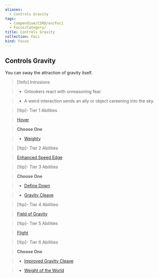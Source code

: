 ```yaml
---
aliases:
  - Controls Gravity
tags:
  - Compendium/CSRD/en/Foci
  - Focus/Category/
title: Controls Gravity
collection: Foci
kind: Focus
---
```

## Controls Gravity    
You can sway the attraction of gravity itself.    
  
>[!info] Intrusions    
>- Onlookers react with unreasoning fear.    
>- A weird interaction sends an ally or object careening into the sky.    
  
  
>[!tip]- Tier 1 Abilities    
> [Hover](Hover.md)    
> **Choose One**    
>- [Weighty](Weighty.md)    
  
  
>[!tip]- Tier 2 Abilities    
> [Enhanced Speed Edge](Enhanced-Speed-Edge.md)    
  
  
>[!tip]- Tier 3 Abilities    
> **Choose One**    
>- [Define Down](Define-Down.md)    
>- [Gravity Cleave](Gravity-Cleave.md)    
  
  
>[!tip]- Tier 4 Abilities    
> [Field of Gravity](Field-of-Gravity.md)    
  
  
>[!tip]- Tier 5 Abilities    
> [Flight](Flight.md)    
  
  
>[!tip]- Tier 6 Abilities    
> **Choose One**    
>- [Improved Gravity Cleave](Improved-Gravity-Cleave.md)    
>- [Weight of the World](Weight-of-the-World.md)